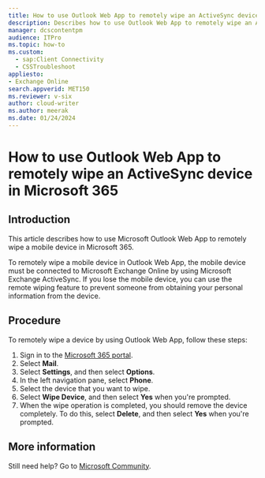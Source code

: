 ```yaml
---
title: How to use Outlook Web App to remotely wipe an ActiveSync device in Microsoft 365
description: Describes how to use Outlook Web App to remotely wipe an ActiveSync device in Microsoft 365.
manager: dcscontentpm
audience: ITPro
ms.topic: how-to
ms.custom: 
  - sap:Client Connectivity
  - CSSTroubleshoot
appliesto: 
- Exchange Online
search.appverid: MET150
ms.reviewer: v-six
author: cloud-writer
ms.author: meerak
ms.date: 01/24/2024
---
```


# How to use Outlook Web App to remotely wipe an ActiveSync device in Microsoft 365

## Introduction

This article describes how to use Microsoft Outlook Web App to remotely wipe a mobile device in Microsoft 365.

To remotely wipe a mobile device in Outlook Web App, the mobile device must be connected to Microsoft Exchange Online by using Microsoft Exchange ActiveSync. If you lose the mobile device, you can use the remote wiping feature to prevent someone from obtaining your personal information from the device.

## Procedure

To remotely wipe a device by using Outlook Web App, follow these steps:

1. Sign in to the [Microsoft 365 portal](https://portal.office.com).
2. Select **Mail**.
3. Select **Settings**, and then select **Options**.
4. In the left navigation pane, select **Phone**.
5. Select the device that you want to wipe.
6. Select **Wipe Device**, and then select **Yes** when you're prompted.
7. When the wipe operation is completed, you should remove the device completely. To do this, select **Delete**, and then select **Yes** when you're prompted.

## More information

Still need help? Go to [Microsoft Community](https://answers.microsoft.com/).
